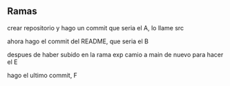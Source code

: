 ## Ramas
crear repositorio y hago un commit que seria el A, lo llame src

ahora hago el commit del README, que seria el B

despues de haber subido en la rama exp camio a main de nuevo para hacer el E

hago el ultimo commit, F